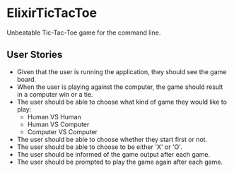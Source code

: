 # ElixirTicTacToe

Unbeatable Tic-Tac-Toe game for the command line.

## User Stories
* Given that the user is running the application, they should see the game board.
* When the user is playing against the computer, the game should result in a computer win or a tie.
* The user should be able to choose what kind of game they would like to play:
  - Human VS Human
  - Human VS Computer
  - Computer VS Computer
* The user should be able to choose whether they start first or not.
* The user should be able to choose to be either 'X' or  'O'.
* The user should be informed of the game output after each game.
* The user should be prompted to play the game again after each game.


 
